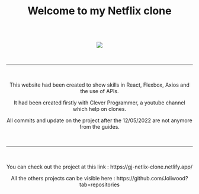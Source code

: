 <h1 align=center>Welcome to my Netflix clone</h1>
<br />

<br />
<p align=center ><img src="https://github.com/Joliwood/Netflix-clone/blob/374c55b499f9ded606d10550f6e22f2c7f5bcaea/netflix-clone.gif" /></p>
<br />

-----------------

<br />
<p align=center>This website had been created to show skills in React, Flexbox, Axios and the use of APIs.</p>
<p align=center>It had been created firstly with Clever Programmer, a youtube channel which help on clones.</p>
<p align=center>All commits and update on the project after the 12/05/2022 are not anymore from the guides.</p>
<br />

-----------------

<br />
<p align=center>You can check out the project at this link : https://gj-netlix-clone.netlify.app/</p>
<p align=center>All the others projects can be visible here : https://github.com/Joliwood?tab=repositories</p>
